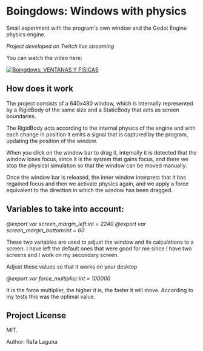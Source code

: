 # Boingdows: Windows with physics

Small experiment with the program's own window and the Godot Engine physics engine.

*Project developed on Twitch live streaming*

You can watch the vídeo here:

[![Boingdows: VENTANAS Y FÍSICAS](https://i3.ytimg.com/vi/SGCYCcrqp70/maxresdefault.jpg)](https://www.youtube.com/watch?v=SGCYCcrqp70)


## How does it work

The project consists of a 640x480 window, which is internally represented by a RigidBody of the same size and a StaticBody that acts as screen boundaries.

The RigidBody acts according to the internal physics of the engine and with each change in position it emits a signal that is captured by the program, updating the position of the window.

When you click on the window bar to drag it, internally it is detected that the window loses focus, since it is the system that gains focus, and there we stop the physical simulation so that the window can be moved manually.

Once the window bar is released, the inner window interprets that it has regained focus and then we activate physics again, and we apply a force equivalent to the direction in which the window has been dragged.

## Variables to take into account:

*@export var screen_margin_left:int = 2240
@export var screen_margin_bottom:int = 60*
 
These two variables are used to adjust the window and its calculations to a screen. I have left the default ones that were good for me since I have two screens and I work on my secondary screen.

Adjust these values so that it works on your desktop

*@export var force_multiplier:int = 100000*

It is the force multiplier, the higher it is, the faster it will move. According to my tests this was the optimal value.

## Project License

MIT.

Author: Rafa Laguna
